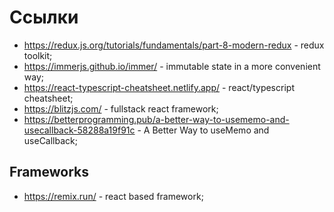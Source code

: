 # Ссылки

- https://redux.js.org/tutorials/fundamentals/part-8-modern-redux - redux toolkit;
- https://immerjs.github.io/immer/ - immutable state in a more convenient way;
- https://react-typescript-cheatsheet.netlify.app/ - react/typescript cheatsheet;
- https://blitzjs.com/ - fullstack react framework;
- https://betterprogramming.pub/a-better-way-to-usememo-and-usecallback-58288a19f91c - A Better Way to useMemo and useCallback;


## Frameworks

- https://remix.run/ - react based framework;